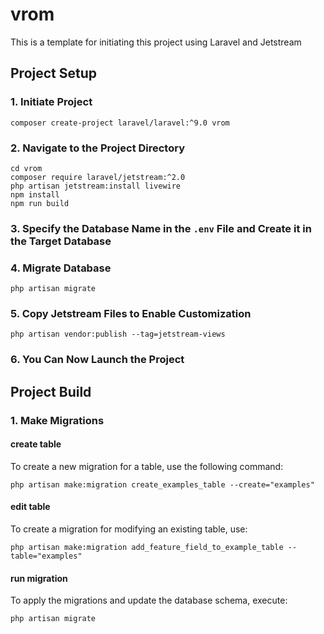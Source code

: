 # vrom
This is a template for initiating this project using Laravel and Jetstream

## Project Setup
### 1. Initiate Project
```shell
composer create-project laravel/laravel:^9.0 vrom
```

### 2. Navigate to the Project Directory
```shell
cd vrom
composer require laravel/jetstream:^2.0
php artisan jetstream:install livewire
npm install
npm run build
```

### 3. Specify the Database Name in the `.env` File and Create it in the Target Database
### 4. Migrate Database
```shell
php artisan migrate
```

### 5. Copy Jetstream Files to Enable Customization
```shell
php artisan vendor:publish --tag=jetstream-views
```

### 6. You Can Now Launch the Project

## Project Build
### 1. Make Migrations
#### create table
To create a new migration for a table, use the following command:
```shell
php artisan make:migration create_examples_table --create="examples"
```

#### edit table 
To create a migration for modifying an existing table, use:
```shell
php artisan make:migration add_feature_field_to_example_table --table="examples"
```

#### run migration
To apply the migrations and update the database schema, execute:
```shell
php artisan migrate
```
